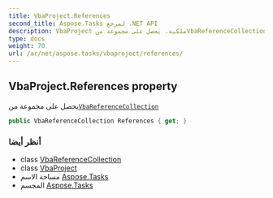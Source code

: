 ```yaml
---
title: VbaProject.References
second_title: Aspose.Tasks لمرجع .NET API
description: VbaProject ملكية. يحصل على مجموعة منVbaReferenceCollection
type: docs
weight: 70
url: /ar/net/aspose.tasks/vbaproject/references/
---
```

## VbaProject.References property

يحصل على مجموعة من[`VbaReferenceCollection`](../../vbareferencecollection/)

```csharp
public VbaReferenceCollection References { get; }
```

### أنظر أيضا

* class [VbaReferenceCollection](../../vbareferencecollection/)
* class [VbaProject](../)
* مساحة الاسم [Aspose.Tasks](../../vbaproject/)
* المجسم [Aspose.Tasks](../../../)


